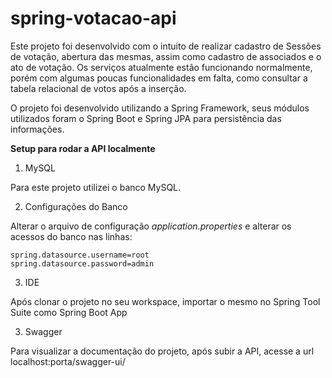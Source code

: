 # spring-votacao-api

Este projeto foi desenvolvido com o intuito de realizar cadastro de Sessões de votação, abertura das mesmas, assim como cadastro de associados e o ato de votação.
Os serviços atualmente estão funcionando normalmente, porém com algumas poucas funcionalidades em falta, como consultar a tabela relacional de votos após a inserção.

O projeto foi desenvolvido utilizando a Spring Framework, seus módulos utilizados foram o Spring Boot e Spring JPA para persistência das informações.

**Setup para rodar a API localmente**


1. MySQL

Para este projeto utilizei o banco MySQL.


2. Configurações do Banco

Alterar o arquivo de configuração *application.properties* e alterar os acessos do banco nas linhas:

```
spring.datasource.username=root
spring.datasource.password=admin
```

3. IDE


Após clonar o projeto no seu workspace, importar o mesmo no Spring Tool Suite como Spring Boot App


3. Swagger


Para visualizar a documentação do projeto, após subir a API, acesse a url localhost:porta/swagger-ui/

